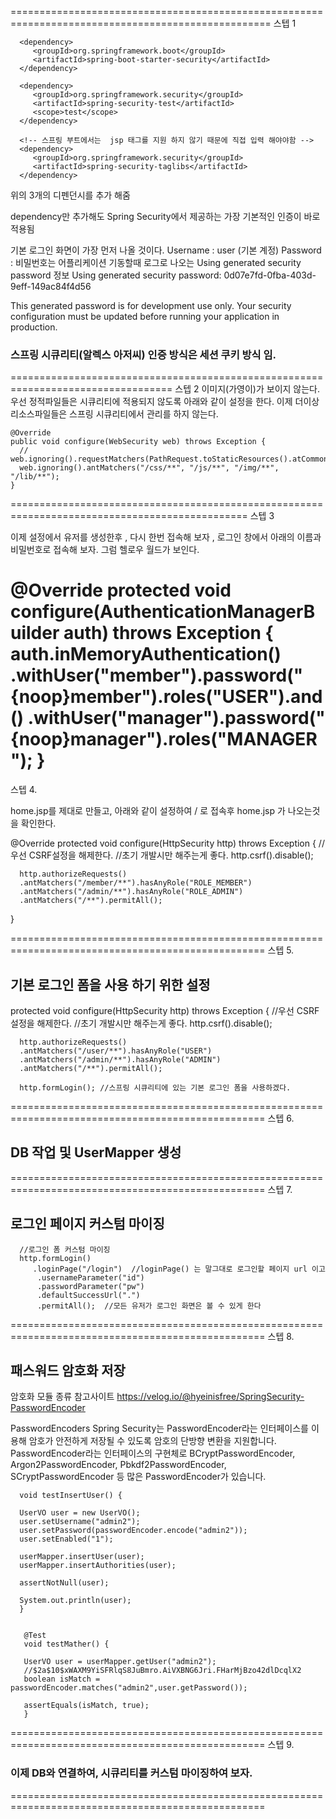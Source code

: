 ===================================================================================================
스텝 1

	  <dependency>
         <groupId>org.springframework.boot</groupId>
         <artifactId>spring-boot-starter-security</artifactId>
      </dependency>
      
      <dependency>
         <groupId>org.springframework.security</groupId>	
         <artifactId>spring-security-test</artifactId>
         <scope>test</scope>
      </dependency>
      
      <!-- 스프링 부트에서는  jsp 태그를 지원 하지 않기 때문에 직접 입력 해야야함 -->
      <dependency>
         <groupId>org.springframework.security</groupId>
         <artifactId>spring-security-taglibs</artifactId>
      </dependency>
      
      
위의  3개의 디펜던시를 추가 해줌

dependency만 추가해도 Spring Security에서 제공하는 가장 기본적인 인증이 바로 적용됨

기본 로그인 화면이 가장 먼저 나올 것이다.
Username : user (기본 계정)
Password : 비밀번호는 어플리케이션 기동할때 로그로 나오는 Using generated security password 정보
Using generated security password: 0d07e7fd-0fba-403d-9eff-149ac84f4d56

This generated password is for development use only. Your security configuration must be updated before running your application in production.

### 스프링 시큐리티(알렉스 아저씨) 인증 방식은 세션 쿠키 방식 임.

==================================================================================
스텝 2
   이미지(가영이)가 보이지 않는다.
   우선 정적파일들은 시큐리티에 적용되지 않도록 아래와 같이 설정을 한다.
   이제 더이상 리소스파일들은 스프링 시큐리티에서 관리를 하지 않는다.   

    @Override
    public void configure(WebSecurity web) throws Exception {
      // web.ignoring().requestMatchers(PathRequest.toStaticResources().atCommonLocations());
      web.ignoring().antMatchers("/css/**", "/js/**", "/img/**", "/lib/**");
    }
===============================================================================================
스텝 3

이제 설정에서 유저를 생성한후 , 다시 한번 접속해 보자 , 로그인 창에서 아래의 이름과 비밀번호로 접속해 보자. 그럼 헬로우 월드가 보인다.
   
   @Override
   protected void configure(AuthenticationManagerBuilder auth) throws Exception {
       auth.inMemoryAuthentication()
               .withUser("member").password("{noop}member").roles("USER").and()
               .withUser("manager").password("{noop}manager").roles("MANAGER");
   }
==================================================================================================
스텝 4.

home.jsp를 제대로 만들고, 아래와 같이 설정하여 / 로 접속후 home.jsp 가 나오는것을 확인한다.

   @Override
   protected void configure(HttpSecurity http) throws Exception {
      //우선 CSRF설정을 해제한다.
      //초기 개발시만 해주는게 좋다.
      http.csrf().disable();
      
      http.authorizeRequests()
      .antMatchers("/member/**").hasAnyRole("ROLE_MEMBER") 
      .antMatchers("/admin/**").hasAnyRole("ROLE_ADMIN")
      .antMatchers("/**").permitAll();      
   }

==================================================================================================
스텝 5.

## 기본 로그인 폼을 사용 하기 위한 설정
   protected void configure(HttpSecurity http) throws Exception {
      //우선 CSRF설정을 해제한다.
      //초기 개발시만 해주는게 좋다.
      http.csrf().disable();
      
      http.authorizeRequests()
      .antMatchers("/user/**").hasAnyRole("USER") 
      .antMatchers("/admin/**").hasAnyRole("ADMIN")
      .antMatchers("/**").permitAll();
      
      http.formLogin(); //스프링 시큐리티에 있는 기본 로그인 폼을 사용하겠다.
==================================================================================================
스텝 6.

## DB 작업 및 UserMapper 생성


==================================================================================================
스텝 7.

## 로그인 페이지 커스텀 마이징

      //로그인 폼 커스텀 마이징
      http.formLogin()
         .loginPage("/login")  //loginPage() 는 말그대로 로그인할 페이지 url 이고
          .usernameParameter("id")
          .passwordParameter("pw")
          .defaultSuccessUrl(".")
          .permitAll();  //모든 유저가 로그인 화면은 볼 수 있게 한다
          
          
          
      

==================================================================================================
스텝 8.

## 패스워드 암호화 저장

암호화 모듈 종류 참고사이트
https://velog.io/@hyeinisfree/SpringSecurity-PasswordEncoder

PasswordEncoders
Spring Security는 PasswordEncoder라는 인터페이스를 이용해 암호가 안전하게 저장될 수 있도록 암호의 단방향 변환을 지원합니다. 
PasswordEncoder라는 인터페이스의 구현체로 BCryptPasswordEncoder, Argon2PasswordEncoder, Pbkdf2PasswordEncoder, SCryptPasswordEncoder 등 많은 PasswordEncoder가 있습니다. 


      void testInsertUser() {
      
      UserVO user = new UserVO();
      user.setUsername("admin2");
      user.setPassword(passwordEncoder.encode("admin2"));
      user.setEnabled("1");
      
      userMapper.insertUser(user);
      userMapper.insertAuthorities(user);      
         
      assertNotNull(user);
      
      System.out.println(user);
      }     
      
      
       @Test
       void testMather() {
      
	   UserVO user = userMapper.getUser("admin2");
	   //$2a$10$xWAXM9YiSFRlqS8JuBmro.AiVXBNG6Jri.FHarMjBzo42dlDcqlX2
	   boolean isMatch = passwordEncoder.matches("admin2",user.getPassword());
	   
	   assertEquals(isMatch, true);
       }

==================================================================================================
스텝 9.

### 이제 DB와 연결하여, 시큐리티를 커스텀 마이징하여 보자.






==================================================================================================
